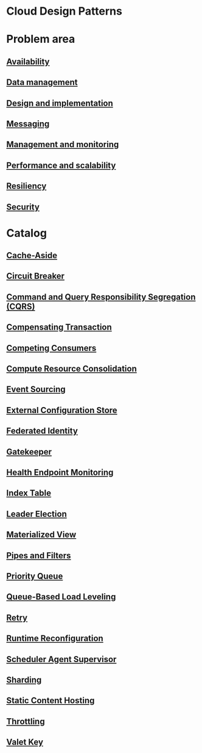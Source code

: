 # Cloud Design Patterns

# Problem area
## [Availability](./category/availability.md)
## [Data management](./category/data-management.md)
## [Design and implementation](./category/design-implementation.md)
## [Messaging](./category/messaging.md)
## [Management and monitoring](./category/management-monitoring.md)
## [Performance and scalability](./category/performance-scalability.md)
## [Resiliency](./category/resiliency.md)
## [Security](./category/security.md)

# Catalog
## [Cache-Aside](./cache-aside.md)
## [Circuit Breaker](./circuit-breaker.md)
## [Command and Query Responsibility Segregation (CQRS)](./command-and-query-responsibility-segregation-cqrs.md)
## [Compensating Transaction](./compensating-transaction.md)
## [Competing Consumers](./competing-consumers.md)
## [Compute Resource Consolidation](./compute-resource-consolidation.md)
## [Event Sourcing](./event-sourcing.md)
## [External Configuration Store](./external-configuration-store.md)
## [Federated Identity](./federated-identity.md)
## [Gatekeeper](./gatekeeper.md)
## [Health Endpoint Monitoring](./health-endpoint-monitoring.md)
## [Index Table](./index-table.md)
## [Leader Election](./leader-election.md)
## [Materialized View](./materialized-view.md)
## [Pipes and Filters](./pipes-and-filters.md)
## [Priority Queue](./priority-queue.md)
## [Queue-Based Load Leveling](./queue-based-load-leveling.md)
## [Retry](./retry.md)
## [Runtime Reconfiguration](./runtime-reconfiguration.md)
## [Scheduler Agent Supervisor](./scheduler-agent-supervisor.md)
## [Sharding](./sharding.md)
## [Static Content Hosting](./static-content-hosting.md)
## [Throttling](./throttling.md)
## [Valet Key](./valet-key.md)